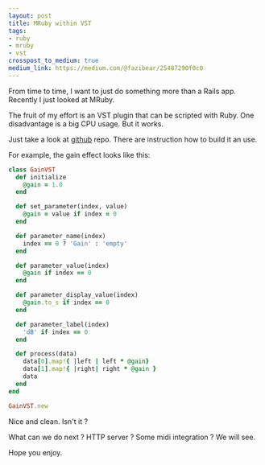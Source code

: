 ```yaml
---
layout: post
title: MRuby within VST
tags:
- ruby
- mruby
- vst
crosspost_to_medium: true
medium_link: https://medium.com/@fazibear/25487290f0c0
---
```


From time to time, I want to just do something more than a Rails app. Recently I just looked at MRuby.

The fruit of my effort is an VST plugin that can be scripted with Ruby. One disadvantage is a big CPU usage. But it works.

Just take a look at [github](https://github.com/fazibear/mrubyvst) repo. There are instruction how to build it an use.

For example, the gain effect looks like this:

```ruby
class GainVST
  def initialize
    @gain = 1.0
  end

  def set_parameter(index, value)
    @gain = value if index = 0
  end

  def parameter_name(index)
    index == 0 ? 'Gain' : 'empty'
  end

  def parameter_value(index)
    @gain if index == 0
  end

  def parameter_display_value(index)
    @gain.to_s if index == 0
  end

  def parameter_label(index)
    'dB' if index == 0
  end

  def process(data)
    data[0].map!{ |left | left * @gain}
    data[1].map!{ |right| right * @gain }
    data
  end
end

GainVST.new
```

Nice and clean. Isn't it ?

What can we do next ? HTTP server ? Some midi integration ? We will see.

Hope you enjoy.
